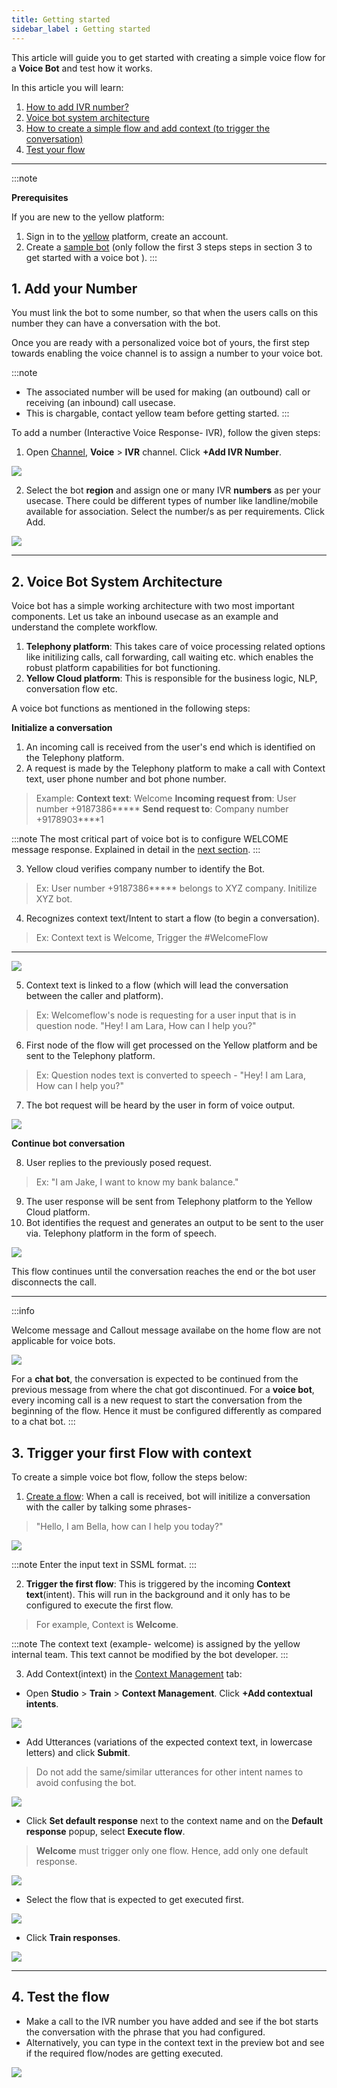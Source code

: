 ```yaml
---
title: Getting started
sidebar_label : Getting started
---
```




This article will guide you to get started with creating a simple voice flow for a **Voice Bot** and test how it works.
 
In this article you will learn: 
1. [How to add IVR number?](#addnumber)
2. [Voice bot system architecture](#architecture)
3. [How to create a simple flow and add context (to trigger the conversation)](#firstflow)
4. [Test your flow](#test)



 ---

:::note

**Prerequisites**

If you are new to the yellow platform:
1. Sign in to the [yellow](https://cloud.yellow.ai/auth/login) platform, create an account. 
2. Create a [sample bot](https://docs.yellow.ai/docs/platform_concepts/studio/overview#3-steps-to-build-a-bot) (only follow the first 3 steps steps in section 3 to get started with a voice bot ).
:::

## <a name="addnumber"></a>  1. Add your Number

You must link the bot to some number, so that when the users calls on this number they can have a conversation with the bot. 

Once you are ready with a personalized voice bot of yours, the first step towards enabling the voice channel is to assign a number to your voice bot.

:::note
- The associated number will be used for making (an outbound) call or receiving (an inbound) call usecase.
- This is chargable, contact yellow team before getting started. 
:::


To add a number (Interactive Voice Response- IVR), follow the given steps: 

1. Open [Channel](https://docs.yellow.ai/docs/platform_concepts/channelConfiguration/overview), **Voice** > **IVR** channel. Click **+Add IVR Number**.

![](https://i.imgur.com/qrhWPLr.png)

2. Select the bot **region** and assign one or many IVR **numbers** as per your usecase. There could be different types of number like landline/mobile available for association. Select the number/s as per requirements. Click Add. 


![](https://i.imgur.com/iz1hH1F.png)

---

## <a name="architecture"></a> 2. Voice Bot System Architecture

Voice bot has a simple working architecture with two most important components.  Let us take an inbound usecase as an example and understand the complete workflow.

1. **Telephony platform**: This takes care of voice processing related options like initilizing calls, call forwarding, call waiting etc. which enables the robust platform capabilities for bot functioning.
2. **Yellow Cloud platform**: This is responsible for the business logic, NLP, conversation flow etc. 


A voice bot functions as mentioned in the following steps: 

**Initialize a conversation**

1. An incoming call is received from the user's end which is identified on the Telephony platform. 
2. A request is made by the Telephony platform to make a call with Context text, user phone number and bot phone number.

> Example:
>  **Context text**: Welcome 
>  **Incoming request from**: User number +9187386*****
> **Send request to**: Company number +9178903****1

:::note
The most critical part of voice bot is to configure WELCOME message response. Explained in detail in the [next section](#context). 
:::

3. Yellow cloud verifies company number to identify the Bot. 

> Ex: User number +9187386***** belongs to XYZ company. Initilize XYZ bot. 

4. Recognizes context text/Intent to start a flow (to begin a conversation).

> Ex: Context text is Welcome, Trigger the #WelcomeFlow



---

![](https://i.imgur.com/A45CdtH.png)


5. Context text is linked to a flow (which will lead the conversation between the caller and platform).

> Ex:  Welcomeflow's node is requesting for a user input that is in question node. "Hey! I am Lara, How can I help you?"


6. First node of the flow will get processed on the Yellow platform and be sent to the Telephony platform. 

> Ex: Question nodes text is converted to speech - "Hey! I am Lara, How can I help you?"


7. The bot request will be heard by the user in form of voice output. 

![](https://i.imgur.com/vsrqGID.png)

**Continue bot conversation**

8. User replies to the previously posed request. 

> Ex: "I am Jake, I want to know my bank balance."

9. The user response will be sent from Telephony platform to the Yellow Cloud platform. 
10. Bot identifies the request and generates an output to be sent to the user via. Telephony platform in the form of speech. 

![](https://i.imgur.com/OENyRuR.png)

This flow continues until the conversation reaches the end or the bot user disconnects the call. 

---

:::info

Welcome message and Callout message availabe on the home flow are not applicable for voice bots. 

![](https://i.imgur.com/NU6pYnQ.png)


For a **chat bot**, the conversation is expected to be continued from the previous message from where the chat got discontinued. 
For a **voice bot**, every incoming call is a new request to start the conversation from the beginning of the flow. Hence it must be configured differently as compared to a chat bot.
:::

## <a name="firstflow"></a> 3. Trigger your first Flow with context 

To create a simple voice bot flow, follow the steps below:

1. [Create a flow](https://docs.yellow.ai/docs/platform_concepts/studio/build/journeys/#3-flow): When a call is received, bot will initilize a conversation with the caller by talking some phrases- 

> "Hello, I am Bella, how can I help you today?"

![](https://i.imgur.com/QSy3hUV.png)


:::note
Enter the input text in SSML format. 
:::

2. **Trigger the first flow**: This is triggered by the incoming **Context text**(intent). This will run in the background and it only has to be configured to execute the first flow. 
> For example, Context is **Welcome**.

:::note
The context text (example- welcome) is assigned by the yellow internal team. This text cannot be modified by the bot developer. 
:::
<a name="test"></a> 

3. Add Context(intext) in the [Context Management](https://docs.yellow.ai/docs/platform_concepts/studio/train/add-contextual-response#how-to-add-contextual-responses) tab:

- Open **Studio** > **Train** > **Context Management**. Click **+Add contextual intents**. 

![](https://i.imgur.com/2Yg14g3.png)

- Add Utterances (variations of the expected context text, in lowercase letters) and click **Submit**.

> Do not add the same/similar utterances for other intent names to avoid confusing the bot. 

![](https://i.imgur.com/lgCPkTK.png)

- Click **Set default response** next to the context name and on the **Default response** popup, select **Execute flow**. 

> **Welcome** must trigger only one flow. Hence, add only one default response. 

![](https://i.imgur.com/Yf8xtfQ.jpg)

- Select the flow that is expected to get executed first. 

![](https://i.imgur.com/xshf9yr.png)

- Click **Train responses**. 

![](https://i.imgur.com/nGLuW40.png)

---

## <a name="test"></a> 4. Test the flow 

- Make a call to the IVR number you have added and see if the bot starts the conversation with the phrase that you had configured. 
- Alternatively, you can type in the context text in the preview bot and see if the required flow/nodes are getting executed. 

![](https://i.imgur.com/lA1ZvGb.png)



